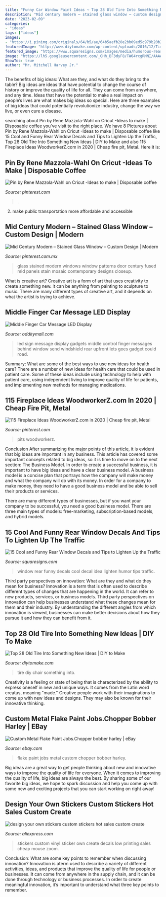 ```yaml
---
title: "Funny Car Window Paint Ideas ~ Top 28 Old Tire Into Something New Ideas"
description: "Mid century modern – stained glass window – custom design"
date: "2023-02-09"
categories:
- "ideas"
tags: ["ideas"]
images:
- "https://i.pinimg.com/originals/64/b5/ae/64b5aefb20e2bb09ed5c979b20b26e97.jpg"
featuredImage: "http://www.diytomake.com/wp-content/uploads/2016/12/Tire-Seating-Idea.jpg"
featured_image: "https://www.squaresigns.com/images/media/humorous-rear-window-decal.jpg"
image: "https://lh5.googleusercontent.com/_GHh_BF3dyF8/TW64rcgRMNI/AAAAAAAAARg/5PGRfLXxBUM/s512/img_47.jpg"
ShowToc: true
author: "Mr. Mitchell Harvey Jr."
---
```



The benefits of big ideas: What are they, and what do they bring to the table?
Big ideas are ideas that have potential to change the course of history or improve the quality of life for all. They can come from anywhere, and any time. Ideas that have the potential to make a real impact on people’s lives are what makes big ideas so special. Here are three examples of big ideas that could potentially revolutionize industry, change the way we live, or even cure a disease.

	

		
searching about Pin by Rene Mazzola-Wahl on Cricut -Ideas to make | Disposable coffee you've visit to the right place. We have 8 Pictures about Pin by Rene Mazzola-Wahl on Cricut -Ideas to make | Disposable coffee like 15 Cool and Funny Rear Window Decals and Tips to Lighten Up the Traffic, Top 28 Old Tire Into Something New Ideas | DIY to Make and also 115 Fireplace Ideas WoodworkerZ.com in 2020 | Cheap fire pit, Metal. Here it is:
		
    
## Pin By Rene Mazzola-Wahl On Cricut -Ideas To Make | Disposable Coffee

<img loading=lazy src="https://i.pinimg.com/736x/d8/fa/f5/d8faf5cf13a5e36f7adabc4831fbd6a4.jpg" onerror="this.onerror=null;this.src='https://tse4.mm.bing.net/th?id=OIP.H4_mtNp4ImIQUtKEnOQSEAHaJ4&amp;pid=15.1';" alt="Pin by Rene Mazzola-Wahl on Cricut -Ideas to make | Disposable coffee">

_Source: pinterest.com_

>. 

	

2. make public transportation more affordable and accessible

    
## Mid Century Modern – Stained Glass Window – Custom Design | Modern

<img loading=lazy src="https://i.pinimg.com/736x/b9/c5/a2/b9c5a255438abf65201715868572b1f1--modern-stained-glass-stained-glass-windows.jpg" onerror="this.onerror=null;this.src='https://tse2.mm.bing.net/th?id=OIP.Y614GFuGPSel6cMo_8pUEAHaNc&amp;pid=15.1';" alt="Mid Century Modern – Stained Glass Window – Custom Design | Modern">

_Source: pinterest.com.mx_

>glass stained modern windows window patterns door century fused mid panels stain mosaic contemporary designs closeup. 

	

What is creative art?
Creative art is a form of art that uses creativity to create something new. It can be anything from painting to sculpture to music. There are many different types of creative art, and it depends on what the artist is trying to achieve.

    
## Middle Finger Car Message LED Display

<img loading=lazy src="https://odditymall.com/includes/content/upload/car-message-sender-led-display-1210.jpg" onerror="this.onerror=null;this.src='https://tse1.mm.bing.net/th?id=OIP.K52NLeuVBhacn_nzNtgKRwAAAA&amp;pid=15.1';" alt="Middle Finger Car Message LED Display">

_Source: odditymall.com_

>led sign message display gadgets middle control finger messages behind window send windshield rear upfront lets goes gadget could road. 

	

Summary: What are some of the best ways to use new ideas for health care?
There are a number of new ideas for health care that could be used in patient care. Some of these ideas include using technology to help with patient care, using independent living to improve quality of life for patients, and implementing new methods for managing medications.

    
## 115 Fireplace Ideas WoodworkerZ.com In 2020 | Cheap Fire Pit, Metal

<img loading=lazy src="https://i.pinimg.com/originals/64/b5/ae/64b5aefb20e2bb09ed5c979b20b26e97.jpg" onerror="this.onerror=null;this.src='https://tse4.mm.bing.net/th?id=OIP.N33cVscmTlbktU_NYsSEVgHaNM&amp;pid=15.1';" alt="115 Fireplace Ideas WoodworkerZ.com in 2020 | Cheap fire pit, Metal">

_Source: pinterest.com_

>pits woodworkerz. 

	

Conclusion
After summarizing the major points of this article, it is evident that big ideas are important in any business. This article has covered some important concepts related to big ideas, so it is time to move on to the next section: The Business Model.
In order to create a successful business, it is important to have big ideas and have a clear business model. A business model is a concise plan that portrays how the company will make money and what the company will do with its money. In order for a company to make money, they need to have a good business model and be able to sell their products or services. 

There are many different types of businesses, but if you want your company to be successful, you need a good business model. There are three main types of models: free-marketing, subscription-based models, and hybrid models.

    
## 15 Cool And Funny Rear Window Decals And Tips To Lighten Up The Traffic

<img loading=lazy src="https://www.squaresigns.com/images/media/humorous-rear-window-decal.jpg" onerror="this.onerror=null;this.src='https://tse2.mm.bing.net/th?id=OIP.jTClLO1DblVSCKrnxKMc6gHaFH&amp;pid=15.1';" alt="15 Cool and Funny Rear Window Decals and Tips to Lighten Up the Traffic">

_Source: squaresigns.com_

>window rear funny decals cool decal idea lighten humor tips traffic. 

	

Third party perspectives on innovation: What are they and what do they mean for business?
Innovation is a term that is often used to describe different types of changes that are happening in the world. It can refer to new products, services, or business models. Third party perspectives on innovation can help businesses understand what these changes mean for them and their industry. By understanding the different angles from which innovation is viewed, businesses can make better decisions about how they pursue it and how they can benefit from it.

    
## Top 28 Old Tire Into Something New Ideas | DIY To Make

<img loading=lazy src="http://www.diytomake.com/wp-content/uploads/2016/12/Tire-Seating-Idea.jpg" onerror="this.onerror=null;this.src='https://tse2.mm.bing.net/th?id=OIP.n7LIiskntvBEgOp4ypjzJwHaJ4&amp;pid=15.1';" alt="Top 28 Old Tire Into Something New Ideas | DIY to Make">

_Source: diytomake.com_

>tire diy chair something into. 

	

Creativity is a feeling or state of being that is characterized by the ability to express oneself in new and unique ways. It comes from the Latin word creatus, meaning "made." Creative people work with their imaginations to come up with new ideas and designs. They may also be known for their innovative thinking.

    
## Custom Metal Flake Paint Jobs.Chopper Bobber Harley | EBay

<img loading=lazy src="https://lh5.googleusercontent.com/_GHh_BF3dyF8/TW64rcgRMNI/AAAAAAAAARg/5PGRfLXxBUM/s512/img_47.jpg" onerror="this.onerror=null;this.src='https://tse1.mm.bing.net/th?id=OIP.O4_rCH33MWfBZJ75pcqUpAAAAA&amp;pid=15.1';" alt="Custom Metal Flake Paint Jobs.Chopper bobber harley | eBay">

_Source: ebay.com_

>flake paint jobs metal custom chopper bobber harley. 

	

Big ideas are a great way to get people thinking about new and innovative ways to improve the quality of life for everyone. When it comes to improving the quality of life, big ideas are always the best. By sharing some of our favorite big ideas, we hope to spark discussion and help you come up with some new and exciting projects that you can start working on right away!

    
## Design Your Own Stickers Custom Stickers Hot Sales Custom Create

<img loading=lazy src="https://ae01.alicdn.com/kf/HTB10KuiKVXXXXczXVXXq6xXFXXXt/design-your-own-stickers-custom-stickers-hot-sales-custom-create-stickers-low-price-custom-sticker-printing.jpg" onerror="this.onerror=null;this.src='https://tse2.mm.bing.net/th?id=OIP.LR68dSaT_pI6nkrMZdpkhQHaHa&amp;pid=15.1';" alt="design your own stickers custom stickers hot sales custom create">

_Source: aliexpress.com_

>stickers custom vinyl sticker own create decals low printing sales cheap mouse zoom. 

	

Conclusion: What are some key points to remember when discussing innovation?
Innovation is aterm used to describe a variety of different activities, ideas, and products that improve the quality of life for people or businesses. It can come from anywhere in the supply chain, and it can be done through technology or business processes. In order to create meaningful innovation, it’s important to understand what three key points to remember.

